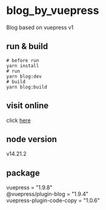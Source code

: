 # blog_by_vuepress
Blog based on vuepress v1

## run & build
```shell
# before run
yarn install
# run
yarn blog:dev
# build
yarn blog:build
```

## visit online
click [here](https://saynop.github.io/)

## node version
v14.21.2

## package
vuepress = "1.9.8"<br>
@vuepress/plugin-blog = "1.9.4"<br>
vuepress-plugin-code-copy = "1.0.6"<br>
